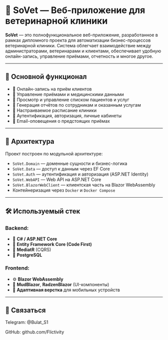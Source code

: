 # 🐾 SoVet — Веб-приложение для ветеринарной клиники

**SoVet** — это полнофункциональное веб-приложение, разработанное в рамках дипломного проекта для автоматизации бизнес-процессов ветеринарной клиники. Система облегчает взаимодействие между администраторами, ветеринарами и клиентами, обеспечивает удобную онлайн-запись, управление приёмами, отчетность и многое другое.

---

## 🚀 Основной функционал

- 🔹 Онлайн-запись на приём клиентов  
- 🔹 Управление приёмами и медицинскими данными  
- 🔹 Просмотр и управление списком пациентов и услуг  
- 🔹 Генерация отчётов по сотрудникам и оказанным услугам  
- 🔹 Настраиваемое расписание клиники  
- 🔹 Аутентификация, авторизация, личные кабинеты  
- 🔹 Email-оповещения о предстоящих приёмах  

---

## 🧠 Архитектура

Проект построен по модульной архитектуре:

- `SoVet.Domain` — доменные сущности и бизнес-логика  
- `SoVet.Data` — доступ к данным через EF Core  
- `SoVet.Auth` — аутентификация и авторизация (ASP.NET Identity)  
- `SoVet.WebAPI` — Web API на ASP.NET Core  
- `SoVet.BlazorWebClient` — клиентская часть на Blazor WebAssembly  
- Контейнеризация через `Docker` и `Docker Compose`

---

## 🛠 Используемый стек

### Backend:
- 🧩 **C# / ASP.NET Core**
- 🧠 **Entity Framework Core (Code First)**
- 🧭 **MediatR** (CQRS)
- 🐘 **PostgreSQL**

### Frontend:
- ⚙️ **Blazor WebAssembly**
- 🎨 **MudBlazor**, **RadzenBlazor** (UI-компоненты)
- 📱 **Адаптивная верстка** для мобильных устройств

---

## 💬 Связаться

Telegram: @Bulat_S1

GitHub: github.com/Flictivity
